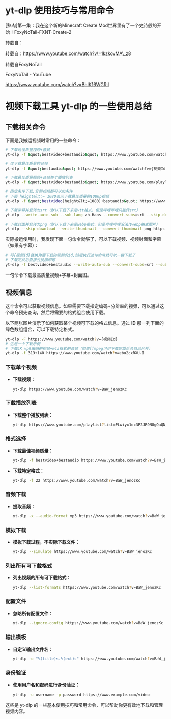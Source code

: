 # yt-dlp 使用技巧与常用命令

[熟肉]第一集：我在这个新的Minecraft Create Mod世界里有了一个史诗般的开始！FoxyNoTail-FXNT-Create-2

转载自：

转载自：https://www.youtube.com/watch?v\=1kzkovMA\_z8

转载自FoxyNoTail

FoxyNoTail - YouTube

https://www.youtube.com/watch?v=BhIK16WGRiI

# 视频下载工具 yt-dlp 的一些使用总结

## 下载相关命令

下面是我搬运视频时常用的一些命令：

```bash
# 下载最佳质量视频+音频
yt-dlp -f &quot;bestvideo+bestaudio&quot; https://www.youtube.com/watch?v={视频Id}

# 仅下载最佳质量的音频
yt-dlp -f &quot;bestaudio&quot; https://www.youtube.com/watch?v={视频Id}

# 下载最佳质量视频+音频整个播放列表
yt-dlp -f &quot;bestvideo+bestaudio&quot; https://www.youtube.com/playlist?list={播放列表Id}

# 指定条件下载,音频视频都可以加条件
# 下面 height&lt;= 1080表示下载最佳质量的1080p视频
yt-dlp -f &quot;bestvideo[height&lt;=1080]+bestaudio&quot; https://www.youtube.com/watch?v={视频Id}

# 下载字幕并且转为srt（默认下载下来是vtt格式，但是哔哩哔哩只能传srt）
yt-dlp --write-auto-sub --sub-lang zh-Hans --convert-subs=srt --skip-download https://www.youtube.com/watch?v={视频Id}

# 下载封面并且转为png（默认下载下来是webp格式，但是哔哩哔哩没法传webp格式图片）
yt-dlp --skip-download --write-thumbnail --convert-thumbnail png https://www.youtube.com/watch?v={视频Id}
```

实际搬运使用时，我发现下面一句命令就够了，可以下载视频、视频封面和字幕（如果有字幕）：

```bash
# 将{视频Id}替换为要下载的视频的Id,然后执行这句命令就可以一键下载了
# 下载完成后直接去投稿即可
yt-dlp -f bestvideo+bestaudio --write-auto-sub --convert-subs=srt --sub-lang "zh-Hans,en" --write-thumbnail --convert-thumbnail png https://www.youtube.com/watch?v={视频Id}
```

一句命令下载最高质量视频+字幕+封面图。

## 视频信息

这个命令可以获取视频信息。如果需要下载指定编码+分辨率的视频，可以通过这个命令预先查询，然后将需要的格式组合使用下载。

以下两张图片演示了如何获取某个视频可下载的格式信息。通过 **ID** 那一列下面的绿色数组组合，可以下载特定格式。

```bash
yt-dlp -F https://www.youtube.com/watch?v={视频Id}
# 这是一个下载示例
# 下载4K vp9编码的视频+m4a格式的音频（如果ffmpeg可用下载完成后会自动合并）
yt-dlp -f 313+140 https://www.youtube.com/watch?v=ebu2cxRXU-I
```

### 下载单个视频

* **下载视频：**

  ```bash
  yt-dlp https://www.youtube.com/watch?v=BaW_jenozKc
  ```

### 下载播放列表

* **下载整个播放列表：**

  ```bash
  yt-dlp https://www.youtube.com/playlist?list=PLwiyx1dc3P2JR9N8gQaQN_BCvlSlap7re
  ```

### 格式选择

* **下载最佳视频质量：**

  ```bash
  yt-dlp -f bestvideo+bestaudio https://www.youtube.com/watch?v=BaW_jenozKc
  ```
* **下载特定格式：**

  ```bash
  yt-dlp -f 22 https://www.youtube.com/watch?v=BaW_jenozKc
  ```

### 音频下载

* **提取音频：**

  ```bash
  yt-dlp -x --audio-format mp3 https://www.youtube.com/watch?v=BaW_jenozKc
  ```

### 模拟下载

* **模拟下载过程，不实际下载文件：**

  ```bash
  yt-dlp --simulate https://www.youtube.com/watch?v=BaW_jenozKc
  ```

### 列出所有可下载格式

* **列出视频的所有可下载格式：**

  ```bash
  yt-dlp --list-formats https://www.youtube.com/watch?v=BaW_jenozKc
  ```

### 配置文件

* **忽略所有配置文件：**

  ```bash
  yt-dlp --ignore-config https://www.youtube.com/watch?v=BaW_jenozKc
  ```

### 输出模板

* **自定义输出文件名：**

  ```bash
  yt-dlp -o "%(title)s.%(ext)s" https://www.youtube.com/watch?v=BaW_jenozKc
  ```

### 身份验证

* **使用用户名和密码进行身份验证：**

  ```bash
  yt-dlp -u username -p password https://www.example.com/video
  ```

这些是 yt-dlp 的一些基本使用技巧和常用命令，可以帮助你更有效地下载和管理视频内容。
